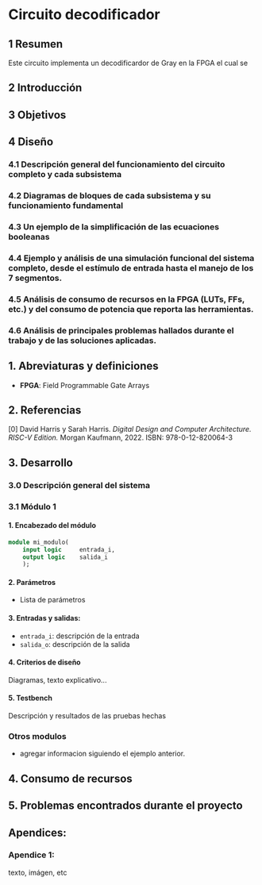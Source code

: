 # Circuito decodificador
## 1 Resumen 
Este circuito implementa un decodificardor de Gray en la FPGA el cual se 
## 2 Introducción 
## 3 Objetivos 
## 4 Diseño
### 4.1 Descripción general del funcionamiento del circuito completo y cada subsistema 
### 4.2 Diagramas de bloques de cada subsistema y su funcionamiento fundamental
### 4.3 Un ejemplo de la simplificación de las ecuaciones booleanas 
### 4.4 Ejemplo y análisis de una simulación funcional del sistema completo, desde el estímulo de entrada hasta el manejo de los 7 segmentos.
### 4.5 Análisis de consumo de recursos en la FPGA (LUTs, FFs, etc.) y del consumo de potencia que reporta las herramientas.
### 4.6 Análisis de principales problemas hallados durante el trabajo y de las soluciones aplicadas.





























## 1. Abreviaturas y definiciones
- **FPGA**: Field Programmable Gate Arrays

## 2. Referencias
[0] David Harris y Sarah Harris. *Digital Design and Computer Architecture. RISC-V Edition.* Morgan Kaufmann, 2022. ISBN: 978-0-12-820064-3

## 3. Desarrollo

### 3.0 Descripción general del sistema

### 3.1 Módulo 1
#### 1. Encabezado del módulo
```SystemVerilog
module mi_modulo(
    input logic     entrada_i,      
    output logic    salida_i 
    );
```
#### 2. Parámetros
- Lista de parámetros

#### 3. Entradas y salidas:
- `entrada_i`: descripción de la entrada
- `salida_o`: descripción de la salida

#### 4. Criterios de diseño
Diagramas, texto explicativo...

#### 5. Testbench
Descripción y resultados de las pruebas hechas

### Otros modulos
- agregar informacion siguiendo el ejemplo anterior.


## 4. Consumo de recursos

## 5. Problemas encontrados durante el proyecto

## Apendices:
### Apendice 1:
texto, imágen, etc
